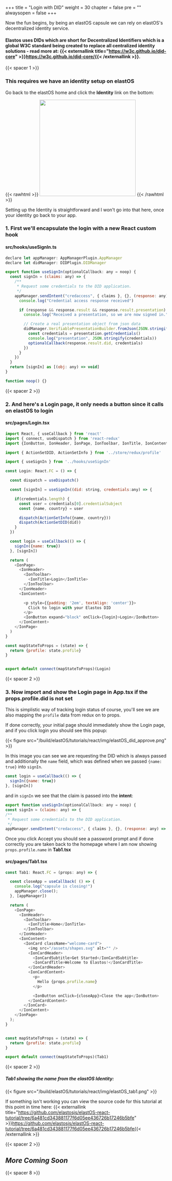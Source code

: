 
+++
title = "Login with DID"
weight = 30
chapter = false
pre = ""
alwaysopen = false
+++

Now the fun begins, by being an elastOS capsule we can rely on elastOS's decentralized identity service.

#### Elastos uses DIDs which are short for **Decentralized Identifiers** which is a global W3C standard being created to replace all centralized identity solutions - read more at: {{< externallink title="https://w3c.github.io/did-core" >}}https://w3c.github.io/did-core/{{< /externallink >}}.

{{< spacer 1 >}}

### This requires we have an identity setup on elastOS

Go back to the elastOS home and click the **Identity** link on the bottom:

{{< rawhtml >}}
    <img src="/build/elastOS/tutorials/react/img/elastOS_identity_slt.png" height="300"> 
{{< /rawhtml >}}

Setting up the Identity is straightforward and I won't go into that here, once your identity go back to your app.


### 1. First we'll encapsulate the login with a new React custom hook

#### src/hooks/useSignIn.ts

```js
declare let appManager: AppManagerPlugin.AppManager
declare let didManager: DIDPlugin.DIDManager

export function useSignIn(optionalCallback: any = noop) {
  const signIn = (claims: any) => {
    /**
     * Request some credentials to the DID application.
     */
    appManager.sendIntent("credaccess", { claims }, {}, (response: any) => {
      console.log("Credential access response received")

      if (response && response.result && response.result.presentation) {
        console.log("Received a presentation, so we are now signed in.")

        // Create a real presentation object from json data
        didManager.VerifiablePresentationBuilder.fromJson(JSON.stringify(response.result.presentation), (presentation)=>{
          const credentials = presentation.getCredentials()
          console.log("presentation", JSON.stringify(credentials))
          optionalCallback(response.result.did, credentials)
        })
      }
    })
  }
  return [signIn] as [(obj: any) => void]
}

function noop() {}
```

{{< spacer 2 >}}

### 2. And here's a Login page, it only needs a button since it calls on elastOS to login

#### src/pages/Login.tsx

```js
import React, { useCallback } from 'react'
import { connect, useDispatch } from 'react-redux'
import {IonButton, IonHeader, IonPage, IonToolbar, IonTitle, IonContent } from '@ionic/react'

import { ActionSetDID, ActionSetInfo } from '../store/redux/profile'

import { useSignIn } from '../hooks/useSignIn'

const Login: React.FC = () => {

  const dispatch = useDispatch()

  const [signIn] = useSignIn((did: string, credentials:any) => {

    if(credentials.length) {
      const user = credentials[0].credentialSubject
      const {name, country} = user

      dispatch(ActionSetInfo({name, country}))
      dispatch(ActionSetDID(did))
    }
  })

  const login = useCallback(() => {
    signIn({name: true})
  }, [signIn])

  return (
    <IonPage>
      <IonHeader>
        <IonToolbar>
          <IonTitle>Login</IonTitle>
        </IonToolbar>
      </IonHeader>
      <IonContent>

        <p style={{padding: '2em', textAlign: 'center'}}>
          Click to login with your Elastos DID
        </p>
        <IonButton expand="block" onClick={login}>Login</IonButton>
      </IonContent>
    </IonPage>
  )
}

const mapStateToProps = (state) => {
  return {profile: state.profile}
}


export default connect(mapStateToProps)(Login)
```

{{< spacer 2 >}}

### 3. Now import and show the Login page in **App.tsx** if the **props.profile.did** is not set

This is simplistic way of tracking login status of course, you'll see we are also mapping the `profile` 
data from redux on to props. 

If done correctly, your initial page should immediately show the Login page, and if you click login you should
see this popup:

{{< figure src="/build/elastOS/tutorials/react/img/elastOS_did_approve.png" >}}

In this image you can see we are requesting the DID which is always passed and additionally the `name` field, 
which was defined when we passed `{name: true}` into `signIn`.

```js
const login = useCallback(() => {
  signIn({name: true})
}, [signIn])
```

and in `signIn` we see that the claim is passed into the **intent**:

```js {linenos=table,hl_lines=[6],linenostart=4}
export function useSignIn(optionalCallback: any = noop) {
const signIn = (claims: any) => {
/**
 * Request some credentials to the DID application.
 */
appManager.sendIntent("credaccess", { claims }, {}, (response: any) => {
```

Once you click Accept you should see a password prompt and if done correctly you are taken back to the homepage
where I am now showing `props.profile.name` in **Tab1.tsx**

#### src/pages/Tab1.tsx

```js {linenos=table,hl_lines=[24],linenostart=21}
const Tab1: React.FC = (props: any) => {

  const closeApp = useCallback( () => {
    console.log("capsule is closing!")
    appManager.close();
  }, [appManager])

  return (
    <IonPage>
      <IonHeader>
        <IonToolbar>
          <IonTitle>Home</IonTitle>
        </IonToolbar>
      </IonHeader>
      <IonContent>
        <IonCard className="welcome-card">
          <img src="/assets/shapes.svg" alt="" />
          <IonCardHeader>
            <IonCardSubtitle>Get Started</IonCardSubtitle>
            <IonCardTitle>Welcome to Elastos!</IonCardTitle>
          </IonCardHeader>
          <IonCardContent>
            <p>
              Hello {props.profile.name}
            </p>

            <IonButton onClick={closeApp}>Close the app</IonButton>
          </IonCardContent>
        </IonCard>
      </IonContent>
    </IonPage>
  );
}


const mapStateToProps = (state) => {
  return {profile: state.profile}
}

export default connect(mapStateToProps)(Tab1)
```

{{< spacer 2 >}}

##### Tab1 showing the name from the elastOS Identity:

{{< figure src="/build/elastOS/tutorials/react/img/elastOS_tab1.png" >}}

If something isn't working you can view the source code for this tutorial at this point in time here: 
{{< externallink title="https://github.com/elastosjs/elastOS-react-tutorial/tree/6a481cd343881177f6d05ee436726b17246b5bfe" >}}https://github.com/elastosjs/elastOS-react-tutorial/tree/6a481cd343881177f6d05ee436726b17246b5bfe{{< /externallink >}}

{{< spacer 2 >}}

## _More Coming Soon_

{{< spacer 8 >}}
